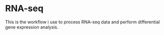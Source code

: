 # RNA-seq
This is the workflow i use to process RNA-seq data and perform differential gene expression analysis. 
